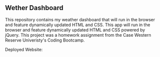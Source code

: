 ## Wether Dashboard

This repository contains my weather dashboard that will run in the browser and feature dynamically updated HTML and CSS. This app will run in the browser and feature dynamically updated HTML and CSS powered by jQuery. This project was a homework assignment from the Case Western Reserve Univeristy's Coding Bootcamp.

Deployed Website: